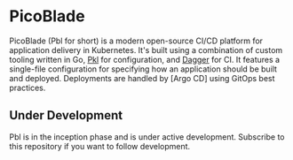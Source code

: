 # PicoBlade

PicoBlade (Pbl for short) is a modern open-source CI/CD platform for application delivery in Kubernetes.
It's built using a combination of custom tooling written in Go, [Pkl] for configuration, and [Dagger] for CI.
It features a single-file configuration for specifying how an application should be built and deployed.
Deployments are handled by [Argo CD] using GitOps best practices.

## Under Development

Pbl is in the inception phase and is under active development.
Subscribe to this repository if you want to follow development.

[Dagger]: https://dagger.io/
[Pkl]: https://pkl-lang.org/index.html
